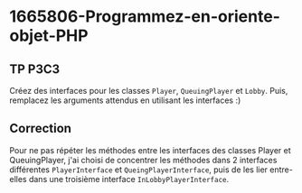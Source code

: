 # 1665806-Programmez-en-oriente-objet-PHP

## TP P3C3

Créez des interfaces pour les classes `Player`, `QueuingPlayer` et `Lobby`.
Puis, remplacez les arguments attendus en utilisant les interfaces :)

## Correction

Pour ne pas répéter les méthodes entre les interfaces des classes Player et QueuingPlayer, j'ai choisi de concentrer les méthodes dans 2 interfaces différentes `PlayerInterface` et `QueingPlayerInterface`, puis de les lier entre-elles dans une troisième interface `InLobbyPlayerInterface`.
